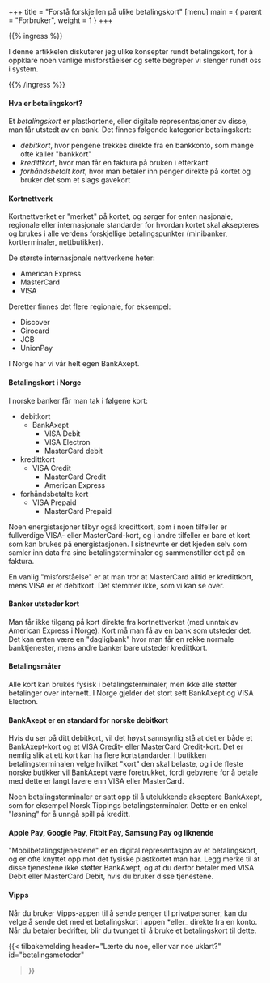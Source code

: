 +++
title = "Forstå forskjellen på ulike betalingskort"
[menu]
main = { parent = "Forbruker", weight = 1 }
+++

<!-- markdownlint-disable MD001 -->

{{% ingress %}}

I denne artikkelen diskuterer jeg ulike konsepter rundt betalingskort, for å oppklare noen
vanlige misforståelser og sette begreper vi slenger rundt oss i system.

{{% /ingress %}}

#### Hva er betalingskort?

Et *betalingskort* er plastkortene, eller digitale representasjoner av disse, man får utstedt
av en bank. Det finnes følgende kategorier betalingskort:

- *debitkort*, hvor pengene trekkes direkte fra en bankkonto, som mange ofte kaller "bankkort"
- *kredittkort*, hvor man får en faktura på bruken i etterkant
- *forhåndsbetalt kort*, hvor man betaler inn penger direkte på kortet og bruker det som et slags
gavekort

#### Kortnettverk

Kortnettverket er "merket" på kortet, og sørger for enten nasjonale, regionale eller internasjonale
standarder for hvordan kortet skal aksepteres og brukes i alle verdens forskjellige betalingspunkter
(minibanker, kortterminaler, nettbutikker).

De største internasjonale nettverkene heter:

- American Express
- MasterCard
- VISA

Deretter finnes det flere regionale, for eksempel:

- Discover
- Girocard
- JCB
- UnionPay

I Norge har vi vår helt egen BankAxept.

#### Betalingskort i Norge

I norske banker får man tak i følgene kort:

- debitkort
  - BankAxept
    - VISA Debit
    - VISA Electron
    - MasterCard debit
- kredittkort
  - VISA Credit
    - MasterCard Credit
    - American Express
- forhåndsbetalte kort
  - VISA Prepaid
    - MasterCard Prepaid

Noen energistasjoner tilbyr også kredittkort, som i noen tilfeller er fullverdige VISA- eller
MasterCard-kort, og i andre tilfeller er bare et kort som kan brukes på energistasjonen.
I sistnevnte er det kjeden selv som samler inn data fra sine betalingsterminaler og sammenstiller
det på en faktura.

En vanlig "misforståelse" er at man tror at MasterCard alltid er kredittkort, mens VISA er et
debitkort. Det stemmer ikke, som vi kan se over.

#### Banker utsteder kort

Man får ikke tilgang på kort direkte fra kortnettverket (med unntak av American Express i Norge).
Kort må man få av en bank som utsteder det. Det kan enten være en "dagligbank" hvor man får
en rekke normale banktjenester, mens andre banker bare utsteder kredittkort.

#### Betalingsmåter

Alle kort kan brukes fysisk i betalingsterminaler, men ikke alle støtter betalinger over internett.
I Norge gjelder det stort sett BankAxept og VISA Electron.

#### BankAxept er en standard for norske debitkort

Hvis du ser på ditt debitkort, vil det høyst sannsynlig stå at det er både et BankAxept-kort og
et VISA Credit- eller MasterCard Credit-kort. Det er nemlig slik at ett kort kan ha flere
kortstandarder. I butikken betalingsterminalen velge hvilket "kort" den skal belaste,
og i de fleste norske butikker vil BankAxept være foretrukket, fordi gebyrene for å betale med dette
er langt lavere enn VISA eller MasterCard.

Noen betalingsterminaler er satt opp til å utelukkende akseptere BankAxept, som for eksempel
Norsk Tippings betalingsterminaler. Dette er en enkel "løsning" for å unngå spill på kreditt.

#### Apple Pay, Google Pay, Fitbit Pay, Samsung Pay og liknende

"Mobilbetalingstjenestene" er en digital representasjon av et betalingskort, og er ofte knyttet
opp mot det fysiske plastkortet man har. Legg merke til at disse tjenestene ikke støtter BankAxept,
og at du derfor betaler med VISA Debit eller MasterCard Debit, hvis du bruker disse tjenestene.

#### Vipps

Når du bruker Vipps-appen til å sende penger til privatpersoner, kan du velge å sende det med
et betalingskort i appen *eller_ direkte fra en konto. Når du betaler bedrifter, blir du tvunget
til å bruke et betalingskort til dette.

{{< tilbakemelding
header="Lærte du noe, eller var noe uklart?"
id="betalingsmetoder"
>}}
